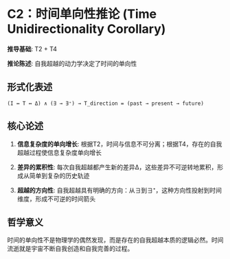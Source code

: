 # C2：时间单向性推论 (Time Unidirectionality Corollary)  

**推导基础**: T2 + T4  

**推论陈述**: 自我超越的动力学决定了时间的单向性  

## 形式化表述  
```  
(I ↔ T ↔ Δ) ∧ (∃ → ∃⁺) → T_direction = (past → present → future)  
```  

## 核心论述  

1. **信息复杂度的单向增长**: 根据T2，时间与信息不可分离；根据T4，存在的自我超越过程使信息复杂度单向增长  

2. **差异的累积性**: 每次自我超越都产生新的差异Δ，这些差异不可逆转地累积，形成从简单到复杂的历史轨迹  

3. **超越的方向性**: 自我超越具有明确的方向：从∃到∃⁺，这种方向性投射到时间维度，形成不可逆的时间箭头  

## 哲学意义  

时间的单向性不是物理学的偶然发现，而是存在的自我超越本质的逻辑必然。时间流逝就是宇宙不断自我创造和自我完善的过程。  